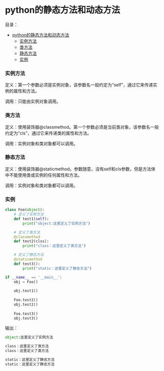 # python的静态方法和动态方法

目录：
- [python的静态方法和动态方法](#python的静态方法和动态方法)
    - [实例方法](#实例方法)
    - [类方法](#类方法)
    - [静态方法](#静态方法)
    - [实例](#实例)

### 实例方法
定义：第一个参数必须是实例对象，该参数名一般约定为“self”，通过它来传递实例的属性和方法。  

调用：只能由实例对象调用。
### 类方法
定义：使用装饰器@classmethod。第一个参数必须是当前类对象，该参数名一般约定为“cls”，通过它来传递类的属性和方法。  

调用：实例对象和类对象都可以调用。
### 静态方法
定义：使用装饰器@staticmethod。参数随意，没有self和cls参数，但是方法体中不能使用类或实例的任何属性和方法。  

调用：实例对象和类对象都可以调用。

### 实例
```py
class Foo(object):
    # 定义了实例方法
    def test1(self):
        print("object:这里定义了实例方法")

    # 定义了类方法
    @classmethod
    def test2(clss):
        print("class：这里定义了类方法")

    # 定义了静态方法
    @staticmethod
    def test3():
        print("static：这里定义了静态方法")

if __name__ == '__main__':
    obj = Foo()
    
    obj.test1()
    
    Foo.test2()
    obj.test2()
    
    Foo.test3()
    obj.test3()
```
输出：
```py
object:这里定义了实例方法

class：这里定义了类方法
class：这里定义了类方法

static：这里定义了静态方法
static：这里定义了静态方法
```
